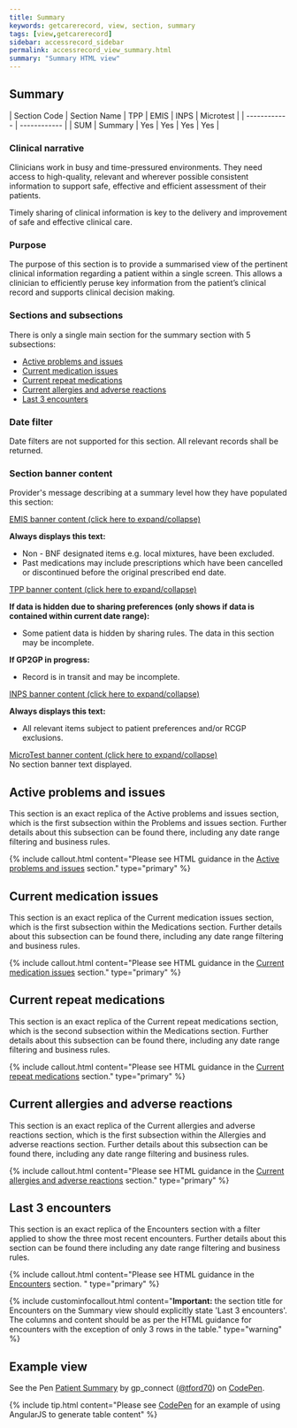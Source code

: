 ```yaml
---
title: Summary
keywords: getcarerecord, view, section, summary
tags: [view,getcarerecord]
sidebar: accessrecord_sidebar
permalink: accessrecord_view_summary.html
summary: "Summary HTML view"
---
```


## Summary ##

| Section Code | Section Name | TPP | EMIS | INPS | Microtest |
| ------------ | ------------ |
| SUM | Summary | Yes | Yes | Yes | Yes |


### Clinical narrative ###

Clinicians work in busy and time-pressured environments. They need access to high-quality, relevant and wherever possible consistent information to support safe, effective and efficient assessment of their patients.

Timely sharing of clinical information is key to the delivery and improvement of safe and effective clinical care.

### Purpose ###

The purpose of this section is to provide a summarised view of the pertinent clinical information regarding a patient within a single screen. This allows a clinician to efficiently peruse key information from the patient’s clinical record and supports clinical decision making.

### Sections and subsections ###

There is only a single main section for the summary section with 5 subsections:

 - [Active problems and issues](accessrecord_view_summary.html#active-problems-and-issues)
 - [Current medication issues](accessrecord_view_summary.html#current-medication-issues)
 - [Current repeat medications](accessrecord_view_summary.html#current-repeat-medications)
 - [Current allergies and adverse reactions](accessrecord_view_summary.html#current-allergies-and-adverse-reactions)
 - [Last 3 encounters](accessrecord_view_summary.html#last-3-encounters)
 
### Date filter ###

Date filters are not supported for this section. All relevant records shall be returned.

### Section banner content ###

Provider's message describing at a summary level how they have populated this section:

<div class="panel-group" id="accordion">
                    <div class="panel panel-default">
                        <div class="panel-heading">
                                <a class="noCrossRef accordion-toggle" data-toggle="collapse" data-parent="#accordion" href="#collapseOne">EMIS banner content (click here to expand/collapse) </a>
						</div>
                        <div id="collapseOne" class="panel-collapse collapse noCrossRef">
                            <div class="panel-body">
								<p><b>Always displays this text:</b></p>
									<ul>
										<li>Non - BNF designated items e.g. local mixtures, have been excluded.</li>
										<li>Past medications may include prescriptions which have been cancelled or discontinued before the original prescribed end date.</li>
									</ul>
                            </div>
                        </div>
                    </div>
                    <!-- /.panel -->
                    <div class="panel panel-default">
                        <div class="panel-heading">
                                <a class="noCrossRef accordion-toggle" data-toggle="collapse" data-parent="#accordion" href="#collapseTwo">TPP banner content (click here to expand/collapse)</a>
                        </div>
                        <div id="collapseTwo" class="panel-collapse collapse noCrossRef">
                            <div class="panel-body">
								<p><b>If data is hidden due to sharing preferences (only shows if data is contained within current date range):</b></p>
									<ul>
										<li>Some patient data is hidden by sharing rules. The data in this section may be incomplete.</li>
									</ul>
								<p><b>If GP2GP in progress:</b></p>
									<ul>
										<li>Record is in transit and may be incomplete.</li>
									</ul> 
                            </div>
                        </div>
                    </div>
                    <!-- /.panel -->
                    <div class="panel panel-default">
                        <div class="panel-heading">
                                <a class="noCrossRef accordion-toggle" data-toggle="collapse" data-parent="#accordion" href="#collapseThree">INPS banner content (click here to expand/collapse)</a>
                        </div>
                        <div id="collapseThree" class="panel-collapse collapse noCrossRef">
                            <div class="panel-body">
								<p><b>Always displays this text:</b></p>
									<ul>
										<li>All relevant items subject to patient preferences and/or RCGP exclusions.</li>
									</ul>
                            </div>
                        </div>
                    </div>
                    <!-- /.panel -->
                    <div class="panel panel-default">
                        <div class="panel-heading">
                                <a class="noCrossRef accordion-toggle" data-toggle="collapse" data-parent="#accordion" href="#collapseFour">MicroTest banner content (click here to expand/collapse)</a>
                        </div>
                        <div id="collapseFour" class="panel-collapse collapse">
                            <div class="panel-body">
                                	No section banner text displayed.
                            </div>
                        </div>
                    </div>
</div>


## Active problems and issues ##

This section is an exact replica of the Active problems and issues section, which is the first subsection within the Problems and issues section. Further details about this subsection can be found there, including any date range filtering and business rules.

{% include callout.html content="Please see HTML guidance in the [Active problems and issues](accessrecord_view_problems.html#active-problems-and-issues) section." type="primary" %} 


## Current medication issues ##

This section is an exact replica of the Current medication issues section, which is the first subsection within the Medications section. Further details about this subsection can be found there, including any date range filtering and business rules.

{% include callout.html content="Please see HTML guidance in the [Current medication issues](accessrecord_view_medications.html#current-medication-issues) section." type="primary" %} 


## Current repeat medications ##

This section is an exact replica of the Current repeat medications section, which is the second subsection within the Medications section. Further details about this subsection can be found there, including any date range filtering and business rules.

{% include callout.html content="Please see HTML guidance in the [Current repeat medications](accessrecord_view_medications.html#current-repeat-medications) section." type="primary" %} 


## Current allergies and adverse reactions ##

This section is an exact replica of the Current allergies and adverse reactions section, which is the first subsection within the Allergies and adverse reactions section. Further details about this subsection can be found there, including any date range filtering and business rules.

{% include callout.html content="Please see HTML guidance in the [Current allergies and adverse reactions](accessrecord_view_allergies.html#current-allergies-and-adverse-reactions) section." type="primary" %} 


## Last 3 encounters ##

This section is an exact replica of the Encounters section with a filter applied to show the three most recent encounters. Further details about this section can be found there including any date range filtering and business rules.

{% include callout.html content="Please see HTML guidance in the [Encounters](accessrecord_view_encounters.html) section. " type="primary" %} 

{% include custominfocallout.html content="**Important:** the section title for Encounters on the Summary view should explicitly state 'Last 3 encounters'.  The columns and content should be as per the HTML guidance for encounters with the exception of only 3 rows in the table." type="warning" %}

## Example view ##

<p data-height="2500" data-theme-id="light" data-slug-hash="opXBjM" data-default-tab="result" data-user="tford70" data-embed-version="2" data-pen-title="Patient Summary" class="codepen">See the Pen <a href="https://codepen.io/tford70/pen/opXBjM/">Patient Summary</a> by gp_connect (<a href="https://codepen.io/tford70">@tford70</a>) on <a href="https://codepen.io">CodePen</a>.</p>
<script async src="https://production-assets.codepen.io/assets/embed/ei.js"></script>

{% include tip.html content="Please see [CodePen](https://codepen.io/gpconnect/pen/opXBjM) for an example of using AngularJS to generate table content" %}
